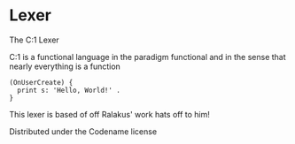 # Lexer
The C:1 Lexer

C:1 is a functional language in the paradigm functional and in the sense that nearly everything is a function

```
(OnUserCreate) {
  print s: 'Hello, World!' .
}
```
This lexer is based of off Ralakus' work hats off to him!

Distributed under the Codename license
